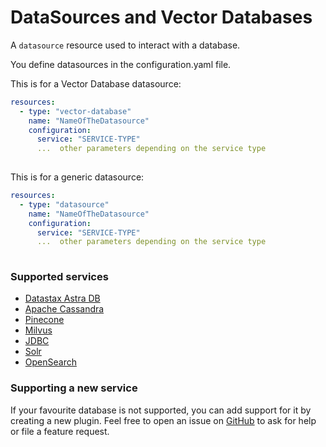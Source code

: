 # DataSources and Vector Databases

A `datasource` resource used to interact with a database.

You define datasources in the configuration.yaml file.

This is for a Vector Database datasource:

```yaml
resources:
  - type: "vector-database"
    name: "NameOfTheDatasource"
    configuration:
      service: "SERVICE-TYPE"
      ...  other parameters depending on the service type
      
```

This is for a generic datasource:

```yaml
resources:
  - type: "datasource"
    name: "NameOfTheDatasource"
    configuration:
      service: "SERVICE-TYPE"
      ...  other parameters depending on the service type
      
```

### Supported services

- [Datastax Astra DB](./astra.md)
- [Apache Cassandra](./cassandra.md)
- [Pinecone](./pinecone.md)
- [Milvus](./milvus.md)
- [JDBC](./jdbc.md)
- [Solr](./solr.md)
- [OpenSearch](./opensearch.md)


### Supporting a new service

If your favourite database is not supported, you can add support for it by creating a new plugin.
Feel free to open an issue on [GitHub](https://github.com/LangStream/langstream/issues) to ask for help or file a feature request.
